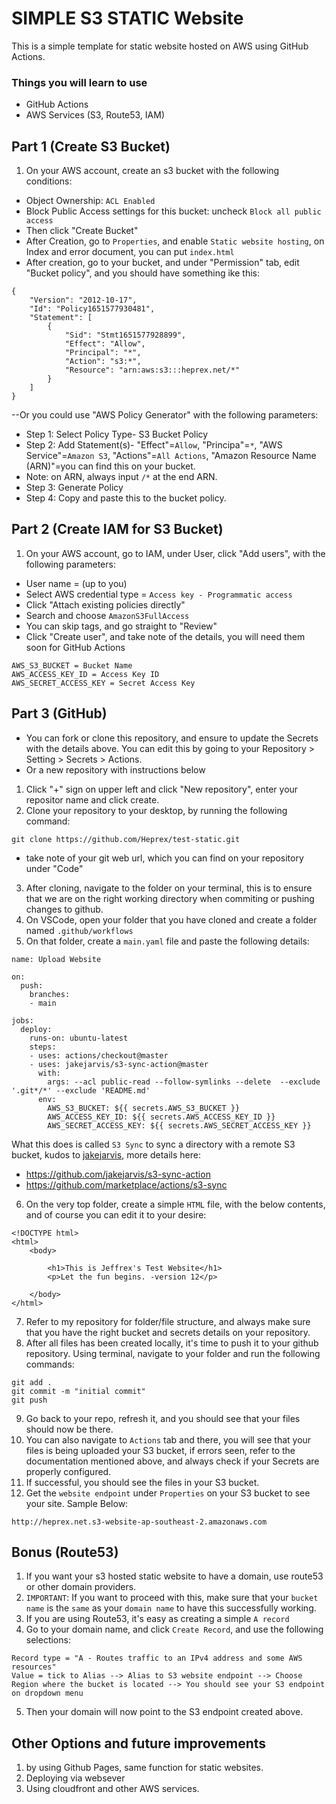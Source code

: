 # SIMPLE S3 STATIC Website

This is a simple template for static website hosted on AWS using GitHub Actions.

### Things you will learn to use
- GitHub Actions
- AWS Services (S3, Route53, IAM)

## Part 1 (Create S3 Bucket)
1. On your AWS account, create an s3 bucket with the following conditions:
- Object Ownership: `ACL Enabled`
- Block Public Access settings for this bucket: uncheck `Block all public access`
- Then click "Create Bucket"
- After Creation, go to `Properties`, and enable `Static website hosting`, on Index and error document, you can put `index.html`
- After creation, go to your bucket, and under "Permission" tab, edit "Bucket policy", and you should have something ike this:
```
{
    "Version": "2012-10-17",
    "Id": "Policy1651577930481",
    "Statement": [
        {
            "Sid": "Stmt1651577928899",
            "Effect": "Allow",
            "Principal": "*",
            "Action": "s3:*",
            "Resource": "arn:aws:s3:::heprex.net/*"
        }
    ]
}
```
--Or you could use "AWS Policy Generator" with the following parameters:
- Step 1: Select Policy Type-  S3 Bucket Policy
- Step 2: Add Statement(s)- "Effect"=`Allow`, "Principa"=`*`, "AWS Service"=`Amazon S3`, "Actions"=`All Actions`, "Amazon Resource Name (ARN)"=you can find this on your bucket.
- Note: on ARN, always input `/*` at the end ARN.
- Step 3: Generate Policy
- Step 4: Copy and paste this to the bucket policy.


## Part 2 (Create IAM for S3 Bucket)
1. On your AWS account, go to IAM, under User, click "Add users", with the following parameters:
- User name = (up to you)
- Select AWS credential type = `Access key - Programmatic access`
- Click "Attach existing policies directly"
- Search and choose `AmazonS3FullAccess`
- You can skip tags, and go straight to "Review"
- Click "Create user", and take note of the details, you will need them soon for GitHub Actions
```
AWS_S3_BUCKET = Bucket Name
AWS_ACCESS_KEY_ID = Access Key ID
AWS_SECRET_ACCESS_KEY = Secret Access Key
```

## Part 3 (GitHub)
- You can fork or clone this repository, and ensure to update the Secrets with the details above. You can edit this by going to your Repository > Setting > Secrets > Actions.
- Or a new repository with instructions below
1. Click "+" sign on upper left and click "New repository", enter your repositor name and click create.
2. Clone your repository to your desktop, by running the following command:
```
git clone https://github.com/Heprex/test-static.git
```
- take note of your git web url, which you can find on your repository under "Code"
3. After cloning, navigate to the folder on your terminal, this is to ensure that we are on the right working directory when commiting or pushing changes to github.
4. On VSCode, open your folder that you have cloned and create a folder named `.github/workflows`
5. On that folder, create a `main.yaml` file and paste the following details:
```
name: Upload Website

on:
  push:
    branches:
    - main

jobs:
  deploy:
    runs-on: ubuntu-latest
    steps:
    - uses: actions/checkout@master
    - uses: jakejarvis/s3-sync-action@master
      with:
        args: --acl public-read --follow-symlinks --delete  --exclude '.git*/*' --exclude 'README.md'
      env:
        AWS_S3_BUCKET: ${{ secrets.AWS_S3_BUCKET }}
        AWS_ACCESS_KEY_ID: ${{ secrets.AWS_ACCESS_KEY_ID }}
        AWS_SECRET_ACCESS_KEY: ${{ secrets.AWS_SECRET_ACCESS_KEY }}
```
What this does is called `S3 Sync` to sync a directory with a remote S3 bucket, kudos to [jakejarvis](https://wweb.dev/blog/how-to-create-static-website-npm-scripts), more details here:
- https://github.com/jakejarvis/s3-sync-action
- https://github.com/marketplace/actions/s3-sync

6. On the very top folder, create a simple `HTML` file, with the below contents, and of course you can edit it to your desire:
```
<!DOCTYPE html>
<html>
    <body>

        <h1>This is Jeffrex's Test Website</h1>
        <p>Let the fun begins. -version 12</p>

    </body>
</html>
```
7. Refer to my repository for folder/file structure, and always make sure that you have the right bucket and secrets details on your repository.
8. After all files has been created locally, it's time to push it to your github repository. Using terminal, navigate to your folder and run the following commands:
```
git add . 
git commit -m "initial commit"
git push
```
9. Go back to your repo, refresh it, and you should see that your files should now be there.
10. You can also navigate to `Actions` tab and there, you will see that your files is being uploaded your S3 bucket, if errors seen, refer to the documentation mentioned above, and always check if your Secrets are properly configured.
11. If successful, you should see the files in your S3 bucket.
12. Get the `website endpoint` under `Properties` on your S3 bucket to see your site. Sample Below:
```
http://heprex.net.s3-website-ap-southeast-2.amazonaws.com
```

## Bonus (Route53)
1. If you want your s3 hosted static website to have a domain, use route53 or other domain providers.
2. `IMPORTANT`: If you want to proceed with this, make sure that your `bucket name` is the `same` as your `domain name` to have this successfully working.
3. If you are using Route53, it's easy as creating a simple `A record`
4. Go to your domain name, and click `Create Record`, and use the following selections:
```
Record type = "A - Routes traffic to an IPv4 address and some AWS resources"
Value = tick to Alias --> Alias to S3 website endpoint --> Choose Region where the bucket is located --> You should see your S3 endpoint on dropdown menu
```
5. Then your domain will now point to the S3 endpoint created above.

## Other Options and future improvements 
1. by using Github Pages, same function for static websites.
2. Deploying via websever
3. Using cloudfront and other AWS services.
